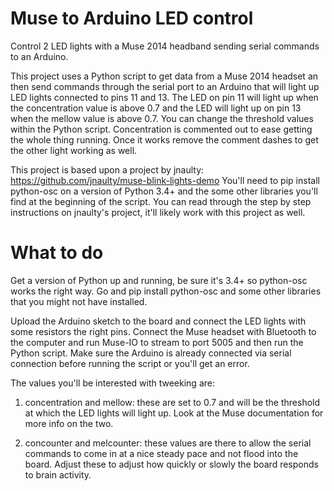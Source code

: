 # Muse to Arduino LED control
Control 2 LED lights with a Muse 2014 headband sending serial commands to an Arduino.

This project uses a Python script to get data from a Muse 2014 headset an then send commands through the serial port to an Arduino that will light up LED lights connected to pins 11 and 13. The LED on pin 11 will light up when the concentration value is above 0.7 and the LED will light up on pin 13 when the mellow value is above 0.7. You can change the threshold values within the Python script. Concentration is commented out to ease getting the whole thing running. Once it works remove the comment dashes to get the other light working as well. 

This project is based upon a project by jnaulty: https://github.com/jnaulty/muse-blink-lights-demo
You'll need to pip install python-osc on a version of Python 3.4+ and the some other libraries you'll find at the beginning of the script. 
You can read through the step by step instructions on jnaulty's project, it'll likely work with this project as well. 

# What to do 
Get a version of Python up and running, be sure it's 3.4+ so python-osc works the right way. Go and pip install python-osc and some other libraries that you might not have installed.

Upload the Arduino sketch to the board and connect the LED lights with some resistors the right pins. Connect the Muse headset with Bluetooth to the computer and run Muse-IO to stream to port 5005 and then run the Python script. Make sure the Arduino is already connected via serial connection before running the script or you'll get an error. 

The values you'll be interested with tweeking are:

1) concentration and mellow: these are set to 0.7 and will be the threshold at which the LED lights will light up. Look at the Muse     documentation for more info on the two.

2) concounter and melcounter: these values are there to allow the serial commands to come in at a nice steady pace and not flood into the board. Adjust these to adjust how quickly or slowly the board responds to brain activity. 
